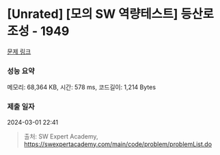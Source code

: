 # [Unrated] [모의 SW 역량테스트] 등산로 조성 - 1949 

[문제 링크](https://swexpertacademy.com/main/code/problem/problemDetail.do?contestProbId=AV5PoOKKAPIDFAUq) 

### 성능 요약

메모리: 68,364 KB, 시간: 578 ms, 코드길이: 1,214 Bytes

### 제출 일자

2024-03-01 22:41



> 출처: SW Expert Academy, https://swexpertacademy.com/main/code/problem/problemList.do